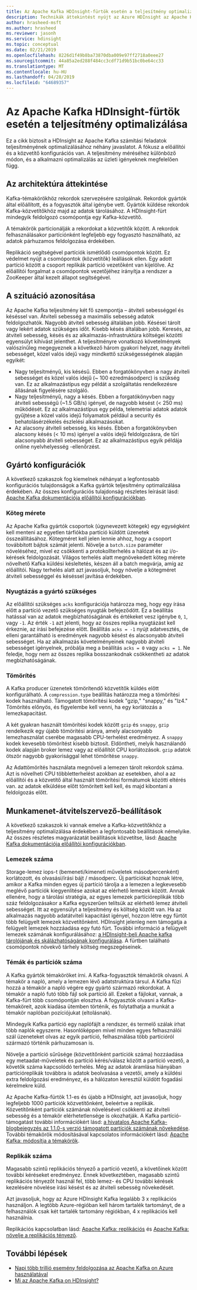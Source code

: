 ```yaml
---
title: Az Apache Kafka HDInsight-fürtök esetén a teljesítmény optimalizálása
description: Technikák áttekintést nyújt az Azure HDInsight az Apache Kafka-munkaterhelések optimális.
author: hrasheed-msft
ms.author: hrasheed
ms.reviewer: jasonh
ms.service: hdinsight
ms.topic: conceptual
ms.date: 02/21/2019
ms.openlocfilehash: 8226d1f49b8ba73870dba009e97ff2718a0eee27
ms.sourcegitcommit: 44a85a2ed288f484cc3cdf71d9b51bc0be64cc33
ms.translationtype: MT
ms.contentlocale: hu-HU
ms.lasthandoff: 04/28/2019
ms.locfileid: "64689357"
---
```

# <a name="performance-optimization-for-apache-kafka-hdinsight-clusters"></a>Az Apache Kafka HDInsight-fürtök esetén a teljesítmény optimalizálása

Ez a cikk biztosít a HDInsight az Apache Kafka számítási feladatok teljesítményének optimalizálásához néhány javaslatot. A fókusz a előállítói és a közvetítő konfigurációs van. A teljesítmény méréséhez különböző módon, és a alkalmazni optimalizálás az üzleti igényeknek megfelelően függ.

## <a name="architecture-overview"></a>Az architektúra áttekintése

Kafka-témakörökhöz rekordok szervezésére szolgálnak. Rekordok gyártók által előállított, és a fogyasztók által igénybe vett. Gyártók küldése rekordok Kafka-közvetítőkhöz majd az adatok tárolásához. A HDInsight-fürt mindegyik feldolgozó csomópontja egy Kafka-közvetítő.

A témakörök particionálják a rekordokat a közvetítők között. A rekordok felhasználásakor partíciónként legfeljebb egy fogyasztó használható, az adatok párhuzamos feldolgozása érdekében.

Replikáció segítségével partíciók ismétlődő csomópontok között. Ez védelmet nyújt a csomópontok (közvetítők) leállások ellen. Egy adott partíció között a csoport replikák partíció vezetőként van kijelölve. Az előállítói forgalmat a csomópontok vezetőjéhez irányítja a rendszer a ZooKeeper által kezelt állapot segítségével.

## <a name="identify-your-scenario"></a>A szituáció azonosítása

Az Apache Kafka teljesítmény két fő szempontja – átviteli sebességgel és késéssel van. Átviteli sebesség a maximális sebesség adatok feldolgozhatók. Nagyobb átviteli sebesség általában jobb. Késései tárolt vagy lekért adatok szükséges időt. Kisebb késés általában jobb. Keresés, az átviteli sebesség, késés és az alkalmazás-infrastruktúra költségei közötti egyensúlyt kihívást jelenthet. A teljesítményre vonatkozó követelmények valószínűleg megegyeznek a következő három gyakori helyzet, nagy átviteli sebességet, közel valós idejű vagy mindkettő szükségességének alapján egyikét:

* Nagy teljesítményű, kis késésű. Ebben a forgatókönyvben a nagy átviteli sebességet és közel valós idejű (~ 100 ezredmásodperc) is szükség van. Ez az alkalmazástípus egy példát a szolgáltatás rendelkezésre állásának figyelésére szolgáló.
* Nagy teljesítményű, nagy a késés. Ebben a forgatókönyvben nagy átviteli sebességű (~1.5 GB/s) igényel, de nagyobb késést (< 250 ms) működését. Ez az alkalmazástípus egy példa, telemetriai adatok adatok gyűjtése a közel valós idejű folyamatok például a security és behatolásérzékelés észlelési alkalmazásokat.
* Az alacsony átviteli sebesség, kis késés. Ebben a forgatókönyvben alacsony késés (< 10 ms) igényel a valós idejű feldolgozásra, de tűri alacsonyabb átviteli sebességet. Ez az alkalmazástípus egyik példája online nyelvhelyesség -ellenőrzést.

## <a name="producer-configurations"></a>Gyártó konfigurációk

A következő szakaszok fog kiemelnek néhányat a legfontosabb konfigurációs tulajdonságok a Kafka gyártók teljesítmény optimalizálása érdekében. Az összes konfigurációs tulajdonság részletes leírását lásd: [Apache Kafka dokumentációja előállítói konfigurációkban](https://kafka.apache.org/documentation/#producerconfigs).

### <a name="batch-size"></a>Köteg mérete

Az Apache Kafka gyártók csoportok (úgynevezett kötegek) egy egységként kell menteni az egyetlen tárfiókba partíció küldött üzenetek összeállításához. Kötegméret kell jelen lennie ahhoz, hogy a csoport továbbított bájtok számát jelenti. Növelje a `batch.size` paraméter növeléséhez, mivel ez csökkenti a protokollterhelés a hálózat és az i/o-kérések feldolgozását. Világos terhelés alatt megnövekedett köteg mérete növelhető Kafka küldési késleltetés, készen áll a batch megvárja, amíg az előállítói. Nagy terhelés alatt azt javasoljuk, hogy növelje a kötegméret átviteli sebességgel és késéssel javítása érdekében.

### <a name="producer-required-acknowledgements"></a>Nyugtázás a gyártó szükséges

Az előállítói szükséges `acks` konfigurációja határozza meg, hogy egy írása előtt a partíció vezető szükséges nyugták befejeződött. Ez a beállítás hatással van az adatok megbízhatóságának és értékeket vesz igénybe `0`, `1`, vagy `-1`. Az érték `-1` azt jelenti, hogy az összes replika nyugtázást kell érkeznie, az írási befejezése előtt. Beállítás `acks = -1` nyújt adatvesztés, de elleni garantálható is eredmények nagyobb késést és alacsonyabb átviteli sebességet. Ha az alkalmazás követelményeinek nagyobb átviteli sebességet igényelnek, próbálja meg a beállítás `acks = 0` vagy `acks = 1`. Ne feledje, hogy nem az összes replika bosszankodnak csökkentheti az adatok megbízhatóságának.

### <a name="compression"></a>Tömörítés

A Kafka producer üzenetek tömörítendő közvetítők küldés előtt konfigurálható. A `compression.type` beállítás határozza meg a tömörítési kodek használható. Támogatott tömörítési kodek "gzip," "snappy," és "lz4." Tömörítés előnyös, és figyelembe kell venni, ha egy korlátozás a lemezkapacitást.

A két gyakran használt tömörítési kodek között `gzip` és `snappy`, `gzip` rendelkezik egy újabb tömörítési aránya, amely alacsonyabb lemezhasználat cserébe magasabb CPU-terhelést eredményez. A `snappy` kodek kevesebb tömörítést kisebb biztosít. Eldöntheti, melyik használandó kodek alapján broker lemez vagy az előállítót CPU korlátozások. `gzip` adatok ötször nagyobb gyakorisággal lehet tömörítése `snappy`.

Az Adattömörítés használata megnöveli a lemezen tárolt rekordok száma. Azt is növelheti CPU többletterhelést azokban az esetekben, ahol a az előállítói és a közvetítő által használt tömörítési formátumok közötti eltérés van. az adatok elküldése előtt tömörített kell kell, és majd kibontani a feldolgozás előtt.

## <a name="broker-settings"></a>Munkamenet-átvitelszervező-beállítások

A következő szakaszok ki vannak emelve a Kafka-közvetítőkhöz a teljesítmény optimalizálása érdekében a legfontosabb beállítások némelyike. Az összes részletes magyarázatát beállítások közvetítse, lásd: [Apache Kafka dokumentációja előállítói konfigurációkban](https://kafka.apache.org/documentation/#producerconfigs).


### <a name="number-of-disks"></a>Lemezek száma

Storage-lemez iops-t (bemeneti/kimeneti műveletek másodpercenként) korlátozott, és olvasási/írási bájt / másodperc. Új partíciókat hoznak létre, amikor a Kafka minden egyes új partíció tárolja a a lemezen a legkevesebb meglévő partíciók kiegyenlítése azokat az elérhető lemezek között. Annak ellenére, hogy a tárolási stratégia, az egyes lemezek partícióreplikák több száz feldolgozásakor a Kafka egyszerűen telítsük az elérhető lemez átviteli sebességet. Itt az egyensúlyt a teljesítmény és költség között van. Ha az alkalmazás nagyobb adatátviteli kapacitást igényel, hozzon létre egy fürtöt több felügyelt lemezek közvetítőnként. HDInsight jelenleg nem támogatja a felügyelt lemezek hozzáadása egy futó fürt. További információ a felügyelt lemezek számának konfigurálásához: [a HDInsight-beli Apache kafka tárolójának és skálázhatóságának konfigurálása](apache-kafka-scalability.md). A fürtben található csomópontok növekvő tárhely költség megszegéseinek.

### <a name="number-of-topics-and-partitions"></a>Témák és partíciók száma

A Kafka gyártók témaköröket írni. A Kafka-fogyasztók témakörök olvasni. A témakör a napló, amely a lemezen lévő adatstruktúra társul. A Kafka fűzi hozzá a témakör a napló végére egy gyártó származó rekordokat. A témakör a napló futó több fájl sok partíció áll. Ezeket a fájlokat, vannak, a Kafka-fürt több csomópontján elosztva. A fogyasztók olvasni a Kafka-témaköreit, azok kiadása ütemben történik, és folytathatja a munkát a témakör naplóban pozíciójukat (eltolásnak).

Mindegyik Kafka partíció egy naplófájlt a rendszer, és termelő szálak írhat több naplók egyszerre. Hasonlóképpen mivel minden egyes felhasználói szál üzeneteket olvas az egyik partíció, felhasználása több partícióról származó történik párhuzamosan is.

Növelje a partíció sűrűsége (közvetítőnként partíciók száma) hozzáadása egy metaadat-műveletek és partíció kérés/válasz között a partíció vezető, a követők száma kapcsolódó terhelés. Még az adatok áramlása hiányában partícióreplikák továbbra is adatok beolvasása a vezetői, amely a küldési extra feldolgozási eredményez, és a hálózaton keresztül küldött fogadási kérelmekre küld.

Az Apache Kafka-fürtök 1.1-es és újabb a HDInsight, azt javasoljuk, hogy legfeljebb 1000 partíciók közvetítőnként, beleértve a replikák. Közvetítőnként partíciók számának növelésével csökkenti az átviteli sebesség és a témakör elérhetetlensége is okozhatják. A Kafka partíció-támogatást további információkért lásd: [a hivatalos Apache Kafka-blogbejegyzés az 1.1.0-s verzió támogatott partíciók számának növekedése](https://blogs.apache.org/kafka/entry/apache-kafka-supports-more-partitions). További témakörök módosításával kapcsolatos információkért lásd: [Apache Kafka: módosítja a témakörök](https://kafka.apache.org/documentation/#basic_ops_modify_topic).

### <a name="number-of-replicas"></a>Replikák száma

Magasabb szintű replikációs tényező a partíció vezető, a követőinek között további kéréseket eredményez. Ennek következtében, magasabb szintű replikációs tényezőt használ fel, több lemez- és CPU további kérések kezelésére növelése írási késést és az átviteli sebesség növekedését.

Azt javasoljuk, hogy az Azure HDInsight Kafka legalább 3 x replikációs használjon. A legtöbb Azure-régióban kell három tartalék tartományt, de a felhasználók csak két tartalék tartomány régiókban, 4 x replikációs kell használnia.

Replikációs kapcsolatban lásd: [Apache Kafka: replikációs](https://kafka.apache.org/documentation/#replication) és [Apache Kafka: növelje a replikációs tényező](https://kafka.apache.org/documentation/#basic_ops_increase_replication_factor).

## <a name="next-steps"></a>További lépések

* [Napi több trillió esemény feldolgozása az Apache Kafka on Azure használatával](https://azure.microsoft.com/blog/processing-trillions-of-events-per-day-with-apache-kafka-on-azure/)
* [Mi az Apache Kafka on HDInsight?](apache-kafka-introduction.md)
